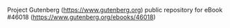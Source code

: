 Project Gutenberg (https://www.gutenberg.org) public repository for eBook #46018 (https://www.gutenberg.org/ebooks/46018)
